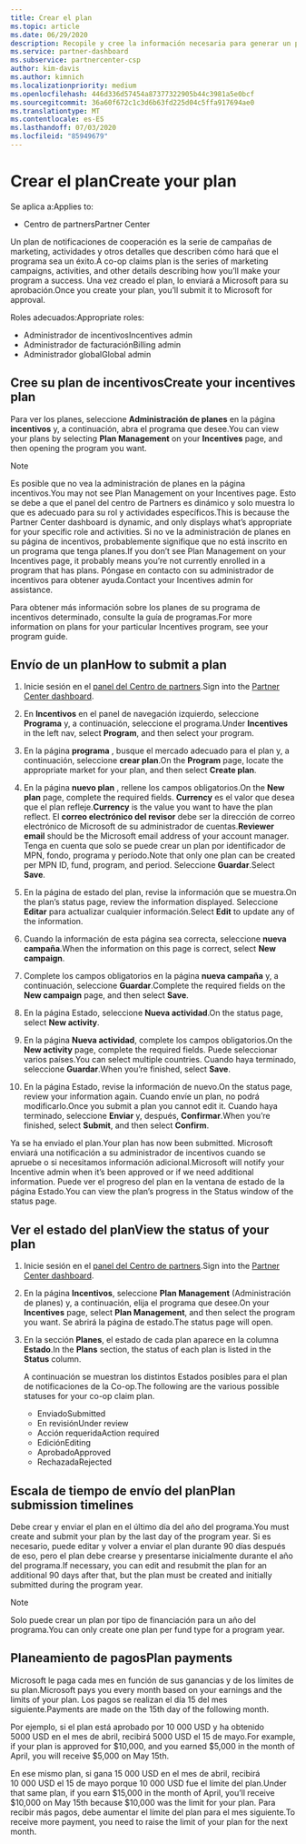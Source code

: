 ```yaml
---
title: Crear el plan
ms.topic: article
ms.date: 06/29/2020
description: Recopile y cree la información necesaria para generar un plan de marketing correcto para su programa de incentivos.
ms.service: partner-dashboard
ms.subservice: partnercenter-csp
author: kim-davis
ms.author: kimnich
ms.localizationpriority: medium
ms.openlocfilehash: 446d336d57454a87377322905b44c3981a5e0bcf
ms.sourcegitcommit: 36a60f672c1c3d6b63fd225d04c5ffa917694ae0
ms.translationtype: MT
ms.contentlocale: es-ES
ms.lasthandoff: 07/03/2020
ms.locfileid: "85949679"
---
```

# <a name="create-your-plan"></a><span data-ttu-id="8d901-103">Crear el plan</span><span class="sxs-lookup"><span data-stu-id="8d901-103">Create your plan</span></span>

<span data-ttu-id="8d901-104">Se aplica a:</span><span class="sxs-lookup"><span data-stu-id="8d901-104">Applies to:</span></span>

- <span data-ttu-id="8d901-105">Centro de partners</span><span class="sxs-lookup"><span data-stu-id="8d901-105">Partner Center</span></span>

<span data-ttu-id="8d901-106">Un plan de notificaciones de cooperación es la serie de campañas de marketing, actividades y otros detalles que describen cómo hará que el programa sea un éxito.</span><span class="sxs-lookup"><span data-stu-id="8d901-106">A co-op claims plan is the series of marketing campaigns, activities, and other details describing how you’ll make your program a success.</span></span> <span data-ttu-id="8d901-107">Una vez creado el plan, lo enviará a Microsoft para su aprobación.</span><span class="sxs-lookup"><span data-stu-id="8d901-107">Once you create your plan, you’ll submit it to Microsoft for approval.</span></span> 

<span data-ttu-id="8d901-108">Roles adecuados:</span><span class="sxs-lookup"><span data-stu-id="8d901-108">Appropriate roles:</span></span>

- <span data-ttu-id="8d901-109">Administrador de incentivos</span><span class="sxs-lookup"><span data-stu-id="8d901-109">Incentives admin</span></span>
- <span data-ttu-id="8d901-110">Administrador de facturación</span><span class="sxs-lookup"><span data-stu-id="8d901-110">Billing admin</span></span>
- <span data-ttu-id="8d901-111">Administrador global</span><span class="sxs-lookup"><span data-stu-id="8d901-111">Global admin</span></span>

## <a name="create-your-incentives-plan"></a><span data-ttu-id="8d901-112">Cree su plan de incentivos</span><span class="sxs-lookup"><span data-stu-id="8d901-112">Create your incentives plan</span></span>

<span data-ttu-id="8d901-113">Para ver los planes, seleccione **Administración de planes** en la página **incentivos** y, a continuación, abra el programa que desee.</span><span class="sxs-lookup"><span data-stu-id="8d901-113">You can view your plans by selecting **Plan Management** on your **Incentives** page, and then opening the program you want.</span></span>

>[!NOTE]
><span data-ttu-id="8d901-114">Es posible que no vea la administración de planes en la página incentivos.</span><span class="sxs-lookup"><span data-stu-id="8d901-114">You may not see Plan Management on your Incentives page.</span></span> <span data-ttu-id="8d901-115">Esto se debe a que el panel del centro de Partners es dinámico y solo muestra lo que es adecuado para su rol y actividades específicos.</span><span class="sxs-lookup"><span data-stu-id="8d901-115">This is because the Partner Center dashboard is dynamic, and only displays what’s appropriate for your specific role and activities.</span></span> <span data-ttu-id="8d901-116">Si no ve la administración de planes en su página de incentivos, probablemente signifique que no está inscrito en un programa que tenga planes.</span><span class="sxs-lookup"><span data-stu-id="8d901-116">If you don’t see Plan Management on your Incentives page, it probably means you’re not currently enrolled in a program that has plans.</span></span> <span data-ttu-id="8d901-117">Póngase en contacto con su administrador de incentivos para obtener ayuda.</span><span class="sxs-lookup"><span data-stu-id="8d901-117">Contact your Incentives admin for assistance.</span></span>

<span data-ttu-id="8d901-118">Para obtener más información sobre los planes de su programa de incentivos determinado, consulte la guía de programas.</span><span class="sxs-lookup"><span data-stu-id="8d901-118">For more information on plans for your particular Incentives program, see your program guide.</span></span>

## <a name="how-to-submit-a-plan"></a><span data-ttu-id="8d901-119">Envío de un plan</span><span class="sxs-lookup"><span data-stu-id="8d901-119">How to submit a plan</span></span>

1. <span data-ttu-id="8d901-120">Inicie sesión en el [panel del Centro de partners](https://partner.microsoft.com/dashboard/).</span><span class="sxs-lookup"><span data-stu-id="8d901-120">Sign into the [Partner Center dashboard](https://partner.microsoft.com/dashboard/).</span></span>

2. <span data-ttu-id="8d901-121">En **Incentivos** en el panel de navegación izquierdo, seleccione **Programa** y, a continuación, seleccione el programa.</span><span class="sxs-lookup"><span data-stu-id="8d901-121">Under **Incentives** in the left nav, select **Program**, and then select your program.</span></span> 

3. <span data-ttu-id="8d901-122">En la página **programa** , busque el mercado adecuado para el plan y, a continuación, seleccione **crear plan**.</span><span class="sxs-lookup"><span data-stu-id="8d901-122">On the **Program** page, locate the appropriate market for your plan, and then select **Create plan**.</span></span> 

4. <span data-ttu-id="8d901-123">En la página **nuevo plan** , rellene los campos obligatorios.</span><span class="sxs-lookup"><span data-stu-id="8d901-123">On the **New plan** page, complete the required fields.</span></span> <span data-ttu-id="8d901-124">**Currency** es el valor que desea que el plan refleje.</span><span class="sxs-lookup"><span data-stu-id="8d901-124">**Currency** is the value you want to have the plan reflect.</span></span> <span data-ttu-id="8d901-125">El **correo electrónico del revisor** debe ser la dirección de correo electrónico de Microsoft de su administrador de cuentas.</span><span class="sxs-lookup"><span data-stu-id="8d901-125">**Reviewer email** should be the Microsoft email address of your account manager.</span></span> <span data-ttu-id="8d901-126">Tenga en cuenta que solo se puede crear un plan por identificador de MPN, fondo, programa y período.</span><span class="sxs-lookup"><span data-stu-id="8d901-126">Note that only one plan can be created per MPN ID, fund, program, and period.</span></span> <span data-ttu-id="8d901-127">Seleccione **Guardar**.</span><span class="sxs-lookup"><span data-stu-id="8d901-127">Select **Save**.</span></span>

5. <span data-ttu-id="8d901-128">En la página de estado del plan, revise la información que se muestra.</span><span class="sxs-lookup"><span data-stu-id="8d901-128">On the plan’s status page, review the information displayed.</span></span> <span data-ttu-id="8d901-129">Seleccione **Editar** para actualizar cualquier información.</span><span class="sxs-lookup"><span data-stu-id="8d901-129">Select **Edit** to update any of the information.</span></span>

6. <span data-ttu-id="8d901-130">Cuando la información de esta página sea correcta, seleccione **nueva campaña**.</span><span class="sxs-lookup"><span data-stu-id="8d901-130">When the information on this page is correct, select **New campaign**.</span></span>

7. <span data-ttu-id="8d901-131">Complete los campos obligatorios en la página **nueva campaña** y, a continuación, seleccione **Guardar**.</span><span class="sxs-lookup"><span data-stu-id="8d901-131">Complete the required fields on the **New campaign** page, and then select **Save**.</span></span>

8. <span data-ttu-id="8d901-132">En la página Estado, seleccione **Nueva actividad**.</span><span class="sxs-lookup"><span data-stu-id="8d901-132">On the status page, select **New activity**.</span></span> 

9. <span data-ttu-id="8d901-133">En la página **Nueva actividad**, complete los campos obligatorios.</span><span class="sxs-lookup"><span data-stu-id="8d901-133">On the **New activity** page, complete the required fields.</span></span> <span data-ttu-id="8d901-134">Puede seleccionar varios países.</span><span class="sxs-lookup"><span data-stu-id="8d901-134">You can select multiple countries.</span></span> <span data-ttu-id="8d901-135">Cuando haya terminado, seleccione **Guardar**.</span><span class="sxs-lookup"><span data-stu-id="8d901-135">When you’re finished, select **Save**.</span></span> 

10. <span data-ttu-id="8d901-136">En la página Estado, revise la información de nuevo.</span><span class="sxs-lookup"><span data-stu-id="8d901-136">On the status page, review your information again.</span></span> <span data-ttu-id="8d901-137">Cuando envíe un plan, no podrá modificarlo.</span><span class="sxs-lookup"><span data-stu-id="8d901-137">Once you submit a plan you cannot edit it.</span></span> <span data-ttu-id="8d901-138">Cuando haya terminado, seleccione **Enviar** y, después, **Confirmar**.</span><span class="sxs-lookup"><span data-stu-id="8d901-138">When you’re finished, select **Submit**, and then select **Confirm**.</span></span>

<span data-ttu-id="8d901-139">Ya se ha enviado el plan.</span><span class="sxs-lookup"><span data-stu-id="8d901-139">Your plan has now been submitted.</span></span> <span data-ttu-id="8d901-140">Microsoft enviará una notificación a su administrador de incentivos cuando se apruebe o si necesitamos información adicional.</span><span class="sxs-lookup"><span data-stu-id="8d901-140">Microsoft will notify your Incentive admin when it’s been approved or if we need additional information.</span></span> <span data-ttu-id="8d901-141">Puede ver el progreso del plan en la ventana de estado de la página Estado.</span><span class="sxs-lookup"><span data-stu-id="8d901-141">You can view the plan’s progress in the Status window of the status page.</span></span>

## <a name="view-the-status-of-your-plan"></a><span data-ttu-id="8d901-142">Ver el estado del plan</span><span class="sxs-lookup"><span data-stu-id="8d901-142">View the status of your plan</span></span>

1. <span data-ttu-id="8d901-143">Inicie sesión en el [panel del Centro de partners](https://partner.microsoft.com/dashboard/).</span><span class="sxs-lookup"><span data-stu-id="8d901-143">Sign into the [Partner Center dashboard](https://partner.microsoft.com/dashboard/).</span></span>

2. <span data-ttu-id="8d901-144">En la página **Incentivos**, seleccione **Plan Management** (Administración de planes) y, a continuación, elija el programa que desee.</span><span class="sxs-lookup"><span data-stu-id="8d901-144">On your **Incentives** page, select **Plan Management**, and then select the program you want.</span></span> <span data-ttu-id="8d901-145">Se abrirá la página de estado.</span><span class="sxs-lookup"><span data-stu-id="8d901-145">The status page will open.</span></span>

3. <span data-ttu-id="8d901-146">En la sección **Planes**, el estado de cada plan aparece en la columna **Estado**.</span><span class="sxs-lookup"><span data-stu-id="8d901-146">In the **Plans** section, the status of each plan is listed in the **Status** column.</span></span>

   <span data-ttu-id="8d901-147">A continuación se muestran los distintos Estados posibles para el plan de notificaciones de la Co-op.</span><span class="sxs-lookup"><span data-stu-id="8d901-147">The following are the various possible statuses for your co-op claim plan.</span></span>

   - <span data-ttu-id="8d901-148">Enviado</span><span class="sxs-lookup"><span data-stu-id="8d901-148">Submitted</span></span>
   - <span data-ttu-id="8d901-149">En revisión</span><span class="sxs-lookup"><span data-stu-id="8d901-149">Under review</span></span>
   - <span data-ttu-id="8d901-150">Acción requerida</span><span class="sxs-lookup"><span data-stu-id="8d901-150">Action required</span></span>
   - <span data-ttu-id="8d901-151">Edición</span><span class="sxs-lookup"><span data-stu-id="8d901-151">Editing</span></span>
   - <span data-ttu-id="8d901-152">Aprobado</span><span class="sxs-lookup"><span data-stu-id="8d901-152">Approved</span></span>
   - <span data-ttu-id="8d901-153">Rechazada</span><span class="sxs-lookup"><span data-stu-id="8d901-153">Rejected</span></span>

## <a name="plan-submission-timelines"></a><span data-ttu-id="8d901-154">Escala de tiempo de envío del plan</span><span class="sxs-lookup"><span data-stu-id="8d901-154">Plan submission timelines</span></span>

<span data-ttu-id="8d901-155">Debe crear y enviar el plan en el último día del año del programa.</span><span class="sxs-lookup"><span data-stu-id="8d901-155">You must create and submit your plan by the last day of the program year.</span></span> <span data-ttu-id="8d901-156">Si es necesario, puede editar y volver a enviar el plan durante 90 días después de eso, pero el plan debe crearse y presentarse inicialmente durante el año del programa.</span><span class="sxs-lookup"><span data-stu-id="8d901-156">If necessary, you can edit and resubmit the plan for an additional 90 days after that, but the plan must be created and initially submitted during the program year.</span></span>

>[!NOTE]
> <span data-ttu-id="8d901-157">Solo puede crear un plan por tipo de financiación para un año del programa.</span><span class="sxs-lookup"><span data-stu-id="8d901-157">You can only create one plan per fund type for a program year.</span></span>

## <a name="plan-payments"></a><span data-ttu-id="8d901-158">Planeamiento de pagos</span><span class="sxs-lookup"><span data-stu-id="8d901-158">Plan payments</span></span>

<span data-ttu-id="8d901-159">Microsoft le paga cada mes en función de sus ganancias y de los límites de su plan.</span><span class="sxs-lookup"><span data-stu-id="8d901-159">Microsoft pays you every month based on your earnings and the limits of your plan.</span></span> <span data-ttu-id="8d901-160">Los pagos se realizan el día 15 del mes siguiente.</span><span class="sxs-lookup"><span data-stu-id="8d901-160">Payments are made on the 15th day of the following month.</span></span>

<span data-ttu-id="8d901-161">Por ejemplo, si el plan está aprobado por 10 000 USD y ha obtenido 5000 USD en el mes de abril, recibirá 5000 USD el 15 de mayo.</span><span class="sxs-lookup"><span data-stu-id="8d901-161">For example, if your plan is approved for $10,000, and you earned $5,000 in the month of April, you will receive $5,000 on May 15th.</span></span>

<span data-ttu-id="8d901-162">En ese mismo plan, si gana 15 000 USD en el mes de abril, recibirá 10 000 USD el 15 de mayo porque 10 000 USD fue el límite del plan.</span><span class="sxs-lookup"><span data-stu-id="8d901-162">Under that same plan, if you earn $15,000 in the month of April, you’ll receive $10,000 on May 15th because $10,000 was the limit for your plan.</span></span> <span data-ttu-id="8d901-163">Para recibir más pagos, debe aumentar el límite del plan para el mes siguiente.</span><span class="sxs-lookup"><span data-stu-id="8d901-163">To receive more payment, you need to raise the limit of your plan for the next month.</span></span>
